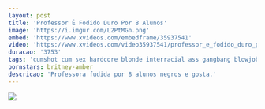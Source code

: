 ```yaml
---
layout: post
title: 'Professor É Fodido Duro Por 8 Alunos'
image: 'https://i.imgur.com/L2PtMGn.png'
embed: 'https://www.xvideos.com/embedframe/35937541'
video: 'https://www.xvideos.com/video35937541/professor_e_fodido_duro_por_8_alunos'
duracao: '3753'
tags: 'cumshot cum sex hardcore blonde interracial ass gangbang blowjobs orgasm hardsex orgy orgia chupada rubia profesora black-cock alumnos sexo-duro penes-negros'
pornstars: britney-amber
descricao: 'Professora fudida por 8 alunos negros e gosta.'
---
```

<a href="{{ page.url | prepend: site.baseurl | prepend: site.url }}"><img src="{{ page.image }}" /></a>
